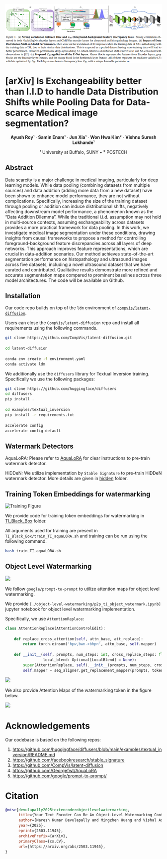 <img src="./figs/teaser.png" alt="Teaser Image" width="1000">

# [arXiv] Is Exchangeability better than I.I.D to handle Data Distribution Shifts while Pooling Data for Data-scarce Medical image segmentation?

<p align="center">
  <strong>Ayush Roy</strong>¹ &middot; 
  <strong>Samin Enam</strong>¹ &middot;  
  <strong>Jun Xia</strong>¹ &middot; 
  <strong>Won Hwa Kim</strong>² &middot; 
  <strong>Vishnu Suresh Lokhande</strong>¹
</p>

<p align="center">
  ¹ University at Buffalo, SUNY &bull; ² POSTECH
</p>

## Abstract

Data scarcity is a major challenge in medical imaging, particularly for deep learning models. While data pooling (combining datasets from multiple sources) and data addition (adding more data from a new dataset) have been shown to enhance model performance, they are not without complications. Specifically, increasing the size of the training dataset through pooling or addition can induce distributional shifts, negatively affecting downstream model performance, a phenomenon known as the “Data Addition Dilemma”. While the traditional i.i.d. assumption may not hold in multi-source contexts, assuming exchangeability across datasets provides a more practical framework for data pooling. In this work, we investigate medical image segmentation under these conditions, drawing insights from causal frameworks to propose a method for controlling foreground-background feature discrepancies across all layers of deep networks. This approach improves feature representations, which are crucial in data-addition scenarios. Our method achieves state-of-the-art segmentation performance on histopathology and ultrasound images across five datasets, including a novel ultrasound dataset that we have curated and contributed. Qualitative results demonstrate more refined and accurate segmentation maps compared to prominent baselines across three model architectures. The code will be available on Github.

## Installation

Our code repo builds on top of the `ldm` environment of [`compvis/latent-diffusion`](https://github.com/CompVis/latent-diffusion).

Users can close the `CompVis/latent-diffusion` repo and install all requirements using the following commands.

```bash
git clone https://github.com/CompVis/latent-diffusion.git

cd latent-diffusion

conda env create -f environment.yaml
conda activate ldm
```

We additionally use the `diffusers` library for Textual Inversion training. Specifically we use the following packages:

```bash
git clone https://github.com/huggingface/diffusers
cd diffusers
pip install .

cd examples/textual_inversion
pip install -r requirements.txt

accelerate config
accelerate config default
```

## Watermark Detectors

AquaLoRA: Please refer to [AquaLoRA](./AquaLORA/README.md) for clear instructions to pre-train watermark detector.

HiDDeN: We utilize implementation by `Stable Signature` to pre-train HiDDeN watermark detector. More details are given in [hidden](./hidden/README.md) folder.

## Training Token Embeddings for watermarking

![Training Figure](./figs/method_final.jpeg)

We provide code for training token embeddings for watermarking in [TI_Black_Box](./TI_Black_Box/w_TI_48_bit_aquaLORA.py) folder.

All arguments used for training are present in `TI_Black_Box/train_TI_aquaLORA.sh` and training can be run using the following command.

```bash
bash train_TI_aquaLORA.sh
```

## Object Level Watermarking

![](./figs/main_qual_new.png)

We follow `google/prompt-to-prompt` to utilize attention maps for object level watermarking.

We provide `[./object-level-watermarking/p2p_ti_object_watermark.ipynb]` jupyter notebook for object level watermarking implementation.

Specifically, we use `AttentionReplace`:

```python
class AttentionReplace(AttentionControlEdit):

    def replace_cross_attention(self, attn_base, att_replace):
        return torch.einsum('hpw,bwn->bhpn', attn_base, self.mapper)
      
    def __init__(self, prompts, num_steps: int, cross_replace_steps: float, self_replace_steps: float,
                 local_blend: Optional[LocalBlend] = None):
        super(AttentionReplace, self).__init__(prompts, num_steps, cross_replace_steps, self_replace_steps, local_blend)
        self.mapper = seq_aligner.get_replacement_mapper(prompts, tokenizer).to(device)
```

![](./figs/object_output.png)

We also provide Attention Maps of the watermarking token in the figure below.

![](./figs/token_attn_map_supp-1.png)


# Acknowledgements

Our codebase is based on the following repos:

1. https://github.com/huggingface/diffusers/blob/main/examples/textual_inversion/README.md
2. https://github.com/facebookresearch/stable_signature
3. https://github.com/CompVis/latent-diffusion
4. https://github.com/Georgefwt/AquaLoRA
5. https://github.com/google/prompt-to-prompt/

# Citation


```bibtex
@misc{devulapally2025textencoderobjectlevelwatermarking,
      title={Your Text Encoder Can Be An Object-Level Watermarking Controller}, 
      author={Naresh Kumar Devulapally and Mingzhen Huang and Vishal Asnani and Shruti Agarwal and Siwei Lyu and Vishnu Suresh Lokhande},
      year={2025},
      eprint={2503.11945},
      archivePrefix={arXiv},
      primaryClass={cs.CV},
      url={https://arxiv.org/abs/2503.11945}, 
}
```
